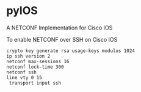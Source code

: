 # pyIOS
A NETCONF Implementation for Cisco IOS

To enable NETCONF over SSH on Cisco IOS
```
crypto key generate rsa usage-keys modulus 1024
ip ssh version 2
netconf max-sessions 16
netconf lock-time 300
netconf ssh
line vty 0 15
 transport input ssh
```
